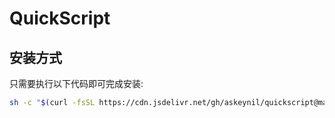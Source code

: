 
# QuickScript

## 安装方式

只需要执行以下代码即可完成安装:


``` bash
sh -c "$(curl -fsSL https://cdn.jsdelivr.net/gh/askeynil/quickscript@master/install.sh)"
```


